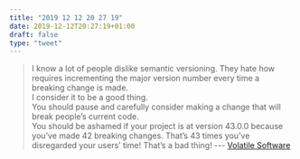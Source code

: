 ```yaml
---
title: "2019 12 12 20 27 19"
date: 2019-12-12T20:27:19+01:00
draft: false
type: "tweet"
---
```

> I know a lot of people dislike semantic versioning. They hate how requires incrementing the major version number every time a breaking change is made.<br>
> I consider it to be a good thing.<br>
> You should pause and carefully consider making a change that will break people’s current code.<br>
> You should be ashamed if your project is at version 43.0.0 because you’ve made 42 breaking changes. That’s 43 times you’ve disregarded your users’ time! That’s a bad thing! --- [Volatile Software](http://stevelosh.com/blog/2012/04/volatile-software/)
